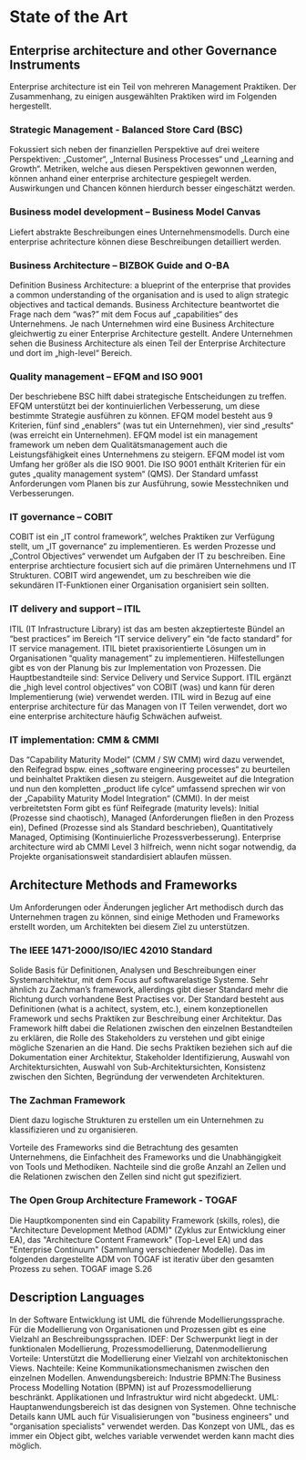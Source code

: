 # State of the Art
## Enterprise architecture and other Governance Instruments
Enterprise architecture ist ein Teil von mehreren Management Praktiken. Der Zusammenhang, zu einigen ausgewählten Praktiken wird im Folgenden hergestellt.

###	Strategic Management - Balanced Store Card (BSC)
Fokussiert sich neben der finanziellen Perspektive auf drei weitere Perspektiven: „Customer“, „Internal Business Processes“ und „Learning and Growth“. Metriken, welche aus diesen Perspektiven gewonnen werden, können anhand einer enterprise architecture gespiegelt werden. Auswirkungen und Chancen können hierdurch besser eingeschätzt werden.

###	Business model development – Business Model Canvas
Liefert abstrakte Beschreibungen eines Unternehmensmodells. Durch eine enterprise achritecture können diese Beschreibungen detailliert werden.

###	Business Architecture – BIZBOK Guide and O-BA
Definition Business Architecture: a blueprint of the enterprise that provides a common understanding of the organisation and is used to align strategic objectives and tactical demands.
Business Architecture beantwortet die Frage nach dem “was?” mit dem Focus auf „capabilities“ des Unternehmens.  Je nach Unternehmen wird eine Business Architecture gleichwertig zu einer Enterprise Architecture gestellt. Andere Unternehmen sehen die Business Architecture als einen Teil der Enterprise Architecture und dort im „high-level“ Bereich.

###	Quality management – EFQM and ISO 9001
Der beschriebene BSC hilft dabei strategische Entscheidungen zu treffen. EFQM unterstützt bei der kontinuierlichen Verbesserung, um diese bestimmte Strategie ausführen zu können. EFQM model besteht aus 9 Kriterien, fünf sind „enablers“ (was tut ein Unternehmen), vier sind „results“ (was erreicht ein Unternehmen). EFQM model ist ein management framework um neben dem Qualitätsmanagement auch die Leistungsfähigkeit eines Unternehmens zu steigern. 
EFQM model ist vom Umfang her größer als die ISO 9001.
Die ISO 9001 enthält Kriterien für ein gutes „quality management system“ (QMS). Der Standard umfasst Anforderungen vom Planen bis zur Ausführung, sowie Messtechniken und Verbesserungen.

###	IT governance – COBIT
COBIT ist ein „IT control framework”, welches Praktiken zur Verfügung stellt, um „IT governance“ zu implementieren. Es werden Prozesse und „Control Objectives“ verwendet um Aufgaben der IT zu beschreiben. Eine enterprise archtiecture focusiert sich auf die primären Unternehmens und IT Strukturen. COBIT wird angewendet, um zu beschreiben wie die sekundären IT-Funktionen einer Organisation organisiert sein sollten.

###	IT delivery and support – ITIL
ITIL (IT Infrastructure Library) ist das am besten akzeptierteste Bündel an “best practices” im Bereich “IT service delivery” ein “de facto standard” for IT service management.
ITIL bietet praxisorientierte Lösungen um in Organisationen “quality management” zu implementieren. Hilfestellungen gibt es von der Planung bis zur Implementation von Prozessen. Die Hauptbestandteile sind: Service Delivery und Service Support. ITIL ergänzt die „high level control objectives“ von COBIT (was) und kann für deren Implementierung (wie) verwendet werden. ITIL wird in Bezug auf eine enterprise architecture für das Managen von IT Teilen verwendet, dort wo eine enterprise architecture häufig Schwächen aufweist.

###	IT implementation: CMM & CMMI
Das “Capability Maturity Model” (CMM / SW CMM) wird dazu verwendet, den Reifegrad bspw. eines „software engineering processes“ zu beurteilen und beinhaltet Praktiken diesen zu steigern. Ausgeweitet auf die Integration und nun den kompletten „product life cylce“ umfassend sprechen wir von der „Capability Maturity Model Integration“ (CMMI). In der meist verbreitetsten Form gibt es fünf Reifegrade (maturity levels): Initial (Prozesse sind chaotisch), Managed (Anforderungen fließen in den Prozess ein), Defined (Prozesse sind als Standard beschrieben), Quantitatively Managed, Optimising (Kontinuierliche Prozessverbesserung). Enterprise architecture wird ab CMMI Level 3 hilfreich, wenn nicht sogar notwendig, da Projekte organisationsweit standardisiert ablaufen müssen.

##	Architecture Methods and Frameworks
Um Anforderungen oder Änderungen jeglicher Art methodisch durch das Unternehmen tragen zu können, sind einige Methoden und Frameworks erstellt worden, um Architekten bei diesem Ziel zu unterstützen.

###	The IEEE 1471-2000/ISO/IEC 42010 Standard
Solide Basis für Definitionen, Analysen und Beschreibungen einer Systemarchitektur, mit dem Focus auf softwarelastige Systeme. Sehr ähnlich zu Zachman’s framework, allerdings gibt dieser Standard mehr die Richtung durch vorhandene Best Practises vor. Der Standard besteht aus Definitionen (what is a achitect, system, etc.), einem konzeptionellen Framework und sechs Praktiken zur Beschreibung einer Architektur. Das Framework hilft dabei die Relationen zwischen den einzelnen Bestandteilen zu erklären, die Rolle des Stakeholders zu verstehen und gibt einige mögliche Szenarien an die Hand. Die sechs Praktiken beziehen sich auf die Dokumentation einer Architektur, Stakeholder Identifizierung, Auswahl von Architektursichten, Auswahl von Sub-Architektursichten, Konsistenz zwischen den Sichten, Begründung der verwendeten Architekturen.

###	The Zachman Framework
Dient dazu logische Strukturen zu erstellen um ein Unternehmen zu klassifizieren und zu organisieren. 

Vorteile des Frameworks sind die Betrachtung des gesamten Unternehmens, die Einfachheit des Frameworks und die Unabhängigkeit von Tools und Methodiken. Nachteile sind die große Anzahl an Zellen und die Relationen zwischen den Zellen sind nicht gut spezifiziert.

### The Open Group Architecture Framework - TOGAF
Die Hauptkomponenten sind ein Capability Framework (skills, roles), die "Architecture Development Method (ADM)" (Zyklus zur Entwicklung einer EA), das "Architecture Content Framework" (Top-Level EA) und das "Enterprise Continuum" (Sammlung verschiedener Modelle).
Das im folgenden dargestellte ADM von TOGAF ist iterativ über den gesamten Prozess zu sehen.
TOGAF image S.26

## Description Languages
In der Software Entwicklung ist UML die führende Modellierungssprache. Für die Modellierung von Organisationen und Prozessen gibt es eine Vielzahl an Beschreibungssprachen.
IDEF: Der Schwerpunkt liegt in der funktionalen Modellierung, Prozessmodellierung, Datenmodellierung
Vorteile: Unterstützt die Modellierung einer Vielzahl von architektonischen Views.
Nachteile: Keine Kommunikationsmechanismen zwischen den einzelnen Modellen.
Anwendungsbereich: Industrie
BPMN:The Business Process Modelling Notation (BPMN) ist auf Prozessmodellierung beschränkt. Applikationen und Infrastruktur wird nicht abgedeckt.
UML: Hauptanwendungsbereich ist das designen von Systemen. Ohne technische Details kann UML auch für Visualisierungen von "business engineers" und "organisation specialists" verwendet werden. Das Konzept von UML, das es immer ein Object gibt, welches variable verwendet werden kann macht dies möglich.